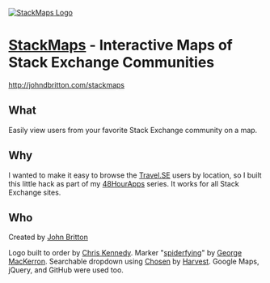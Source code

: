 [![StackMaps Logo](http://johndbritton.com/stackmaps/img/logo.png)](http://johndbritton.com/stackmaps)
# [StackMaps](http://johndbritton.com/stackmaps) - Interactive Maps of Stack Exchange Communities

http://johndbritton.com/stackmaps

## What

Easily view users from your favorite Stack Exchange community on a map.

## Why

I wanted to make it easy to browse the [Travel.SE](http://travel.stackexchange.com) users by location, so I built this little hack as part of my [48HourApps](http://48hourapps.com) series. It works for all Stack Exchange sites.

## Who
Created by [John Britton](http://johndbritton.com)

Logo built to order by [Chris Kennedy](http://kennedysgarage.com). Marker "[spiderfying](https://github.com/jawj/OverlappingMarkerSpiderfier)" by [George MacKerron](http://mackerron.com/home/). Searchable dropdown using [Chosen](http://harvesthq.github.com/chosen) by [Harvest](http://www.getharvest.com). Google Maps, jQuery, and GitHub were used too.